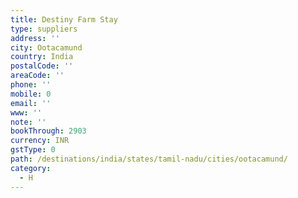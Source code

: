 ```yaml
---
title: Destiny Farm Stay
type: suppliers
address: ''
city: Ootacamund
country: India
postalCode: ''
areaCode: ''
phone: ''
mobile: 0
email: ''
www: ''
note: ''
bookThrough: 2903
currency: INR
gstType: 0
path: /destinations/india/states/tamil-nadu/cities/ootacamund/
category:
  - H
---
```


